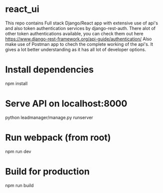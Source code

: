 # react_ui
This repo contains Full stack Django/React app with extensive use of api's and also token authentication services by django-rest-auth. There alot of other token authentications available, you can check them out here https://www.django-rest-framework.org/api-guide/authentication/ 
Also make use of Postman app to chech the complete working of the api's. It gives a lot better understanding as it has all lot of developer options.
# Install dependencies
npm install

# Serve API on localhost:8000
python leadmanager/manage.py runserver

# Run webpack (from root)
npm run dev

# Build for production
npm run build
